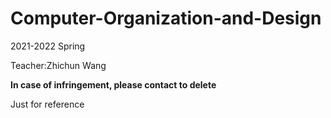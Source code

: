 # Computer-Organization-and-Design

2021-2022 Spring

Teacher:Zhichun Wang

**In case of infringement, please contact to delete**

Just for reference
